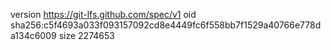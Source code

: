 version https://git-lfs.github.com/spec/v1
oid sha256:c5f4693a033f093157092cd8e4449fc6f558bb7f1529a40766e778da134c6009
size 2274653
